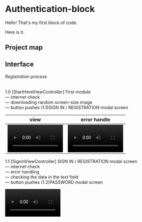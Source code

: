 # Authentication-block

Hello! That's my first block of code.

Here is it.

## Project map




## Interface

###### Registration process

1.0 [StartHereViewController] First module  
— internet check  
— downloading random screen-size image  
— button pushes (1.1)SIGN IN / REGISTRATION modal screen  

view | error handle
:-: | :-:
<video src='https://user-images.githubusercontent.com/106081917/196025793-fb98b076-8cc6-4466-aa84-98b9b5711ad9.mp4' width=180/> | <video src='https://user-images.githubusercontent.com/106081917/196025810-06bc90ed-de19-4fcb-9ba0-406391c11d42.mp4' width=180/>


1.1 [SignInViewController] SIGN IN / REGISTRATION modal screen  
— internet check  
— error handling  
— checking the data in the text field  
— button pushes (1.2)PASSWORD modal screen  

<video src='https://user-images.githubusercontent.com/106081917/196026765-9a7a70fc-e38a-461e-9588-2c7ffa4eed82.mp4' width=180/>


1.2 [PasswordViewController] PASSWORD modal screen  
— internet check  
— error handling  
— checking the data in the text field  
— button pushes either (1.3)REGISTRATION modal screen or (2.0)LOGGED IN USER screen  

<video src='https://user-images.githubusercontent.com/106081917/196026831-ee934f77-d0bb-41b2-8641-6a689755c50f.mp4' width=180/>


1.3 [RegistrationViewController]REGISTRATION modal screen  
— internet check  
— error handling  
— checking the data in the text field  

<video src='https://user-images.githubusercontent.com/106081917/196026923-188c1d7f-6252-441b-9f4e-bc50ca872198.mp4' width=180/>

Firebase Auth create account feedback
<img width="937" alt="Firebase Auth create account feedback" src="https://user-images.githubusercontent.com/106081917/196028983-b5e221aa-141b-4be2-9042-41694cd7cdbb.png">

Firebse Database create account feedback
<img width="361" alt="Firebse Database create account feedback" src="https://user-images.githubusercontent.com/106081917/196028990-d4b12dfc-66c1-4265-9992-0ab5e3fdc161.png">

2.0 [LoggedInViewController] LOGGED IN USER screen  
— Label shows username  
— Delete account button  
— Deleting confirmation  
— Log out button  

<video src='https://user-images.githubusercontent.com/106081917/196027024-a2cc6a3c-49cd-4cf9-8f6a-ea6652965f44.mp4' width=180/>

###### The process of logging in and deleting an account

process of logging | deleting an account
:-: | :-:
<video src='https://user-images.githubusercontent.com/106081917/196027412-c8458534-4ea3-47d5-8a46-84b593603d3a.mp4' width=180/> | <video src='https://user-images.githubusercontent.com/106081917/196027423-f0cbec7f-e0b2-40bb-bd08-4b14e8b2a419.mp4' width=180/>

Firebase database delete user feedback
<img width="389" alt="Firebase database delete user feedback" src="https://user-images.githubusercontent.com/106081917/196029011-8d70d47b-3526-4331-9ca7-5e18dfdeccae.png">




















